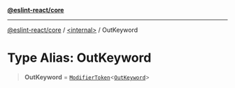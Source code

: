 [**@eslint-react/core**](../../README.md)

***

[@eslint-react/core](../../README.md) / [\<internal\>](../README.md) / OutKeyword

# Type Alias: OutKeyword

> **OutKeyword** = [`ModifierToken`](../interfaces/ModifierToken.md)\<[`OutKeyword`](../enumerations/SyntaxKind.md#outkeyword)\>
